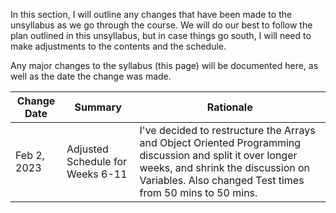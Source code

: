 In this section, I will outline any changes that have been made to the unsyllabus as we go through the course.
We will do our best to follow the plan outlined in this unsyllabus, but in case things go south, I will need to make adjustments to the contents and the schedule.

Any major changes to the syllabus (this page) will be documented here, as well as the date the change was made. 

| Change Date    | Summary                               | Rationale                                                                                                                                                       |
|----------------|---------------------------------------|-----------------------------------------------------------------------------------------------------------------------------------------------------------------|
| Feb 2, 2023 | Adjusted Schedule for Weeks 6-11 | I've decided to restructure the Arrays and Object Oriented Programming discussion and split it over longer weeks, and shrink the discussion on Variables. Also changed Test times from 50 mins to 50 mins. |

